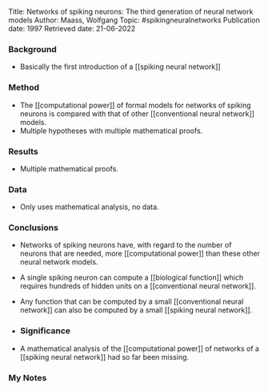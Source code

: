 Title: Networks of spiking neurons: The third generation of neural network models
Author: Maass, Wolfgang
Topic: #spikingneuralnetworks 
Publication date: 1997
Retrieved date: 21-06-2022 

### Background
- Basically the first introduction of a [[spiking neural network]]

### Method
- The [[computational power]] of formal models for networks of spiking neurons is compared with that of other [[conventional neural network]] models.
- Multiple hypotheses with multiple mathematical proofs.

### Results
- Multiple mathematical proofs.

### Data 
- Only uses mathematical analysis, no data.

### Conclusions
- Networks of spiking neurons have, with regard to the number of neurons that are needed, more [[computational power]] than these other neural network models. 
- A single spiking neuron can compute a [[biological function]] which requires hundreds of hidden units on a [[conventional neural network]]. 
- Any function that can be computed by a small [[conventional neural network]] can also be computed by a small [[spiking neural network]]. 

- ### Significance
- A mathematical analysis of the [[computational power]] of networks of a [[spiking neural network]] had so far been missing.

### My Notes


